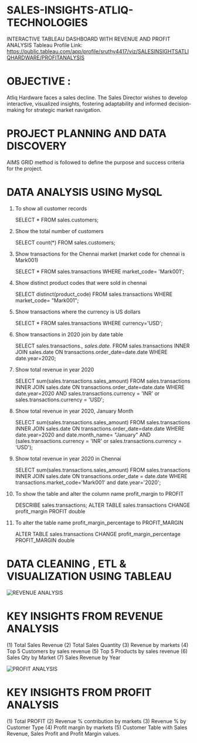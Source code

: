 # SALES-INSIGHTS-ATLIQ-TECHNOLOGIES
INTERACTIVE TABLEAU DASHBOARD WITH REVENUE AND PROFIT ANALYSIS
Tableau Profile Link: https://public.tableau.com/app/profile/sruthy4417/viz/SALESINSIGHTSATLIQHARDWARE/PROFITANALYSIS

# OBJECTIVE :
  
  Atliq Hardware faces a sales decline. The Sales Director wishes to develop interactive, visualized insights, fostering adaptability and informed decision-making for strategic market navigation.

# PROJECT PLANNING AND DATA DISCOVERY

   AIMS GRID method is followed to define the purpose and success criteria for the project.

# DATA ANALYSIS USING MySQL

1) To show all customer records

   SELECT * FROM sales.customers;
   
2) Show the total number of customers

   SELECT count(*) FROM sales.customers;

3) Show transactions for the Chennai market (market code for chennai is Mark001)

   SELECT * FROM sales.transactions
   WHERE market_code= 'Mark001';
   
4) Show distinct product codes that were sold in chennai

   SELECT distinct(product_code)
   FROM sales.transactions
   WHERE market_code= "Mark001";

5) Show transactions where the currency is US dollars

   SELECT * FROM sales.transactions
   WHERE currency='USD';

6) Show transactions in 2020 join by date table

   SELECT sales.transactions.*, sales.date.* 
   FROM sales.transactions INNER JOIN sales.date
   ON transactions.order_date=date.date WHERE date.year=2020;

7) Show total revenue in year 2020

   SELECT sum(sales.transactions.sales_amount)
   FROM sales.transactions INNER JOIN sales.date
   ON transactions.order_date=date.date WHERE date.year=2020
   AND sales.transactions.currency = 'INR' or sales.transactions.currency = 'USD';

8) Show total revenue in year 2020, January Month

   SELECT sum(sales.transactions.sales_amount)
   FROM sales.transactions INNER JOIN sales.date
   ON transactions.order_date=date.date WHERE date.year=2020 and date.month_name= "January"
   AND (sales.transactions.currency = 'INR' or sales.transactions.currency = 'USD');

9) Show total revenue in year 2020 in Chennai

    SELECT sum(sales.transactions.sales_amount)
    FROM sales.transactions INNER JOIN sales.date
    ON transactions.order_date = date.date
    WHERE transactions.market_code='Mark001' and date.year='2020';

10) To show the table and alter the column name profit_margin to PROFIT

    DESCRIBE sales.transactions;
    ALTER TABLE sales.transactions
    CHANGE profit_margin PROFIT double

11) To alter the table name profit_margin_percentage to PROFIT_MARGIN

    ALTER TABLE sales.transactions
    CHANGE profit_margin_percentage PROFIT_MARGIN double

# DATA CLEANING , ETL & VISUALIZATION USING TABLEAU


![REVENUE ANALYSIS](https://github.com/Sruthyuday/SALES-INSIGHTS-ATLIQ-TECHNOLOGIES/assets/142775795/dea948c2-ab77-4f4e-af2a-1bae9f8b3123)

# KEY INSIGHTS FROM REVENUE ANALYSIS
  (1) Total Sales Revenue
  (2) Total Sales Quantity
  (3) Revenue by markets
  (4) Top 5 Customers by sales revenue
  (5) Top 5 Products by sales revenue
  (6) Sales Qty by Market
  (7) Sales Revenue by Year
  
![PROFIT ANALYSIS](https://github.com/Sruthyuday/SALES-INSIGHTS-ATLIQ-TECHNOLOGIES/assets/142775795/070f3ed6-7ceb-405c-8d5b-dd22e3f428ab)


# KEY INSIGHTS FROM PROFIT ANALYSIS

(1) Total PROFIT
(2) Revenue % contribution by markets
(3) Revenue % by Customer Type
(4) Profit margin by markets
(5) Customer Table with Sales Revenue, Sales Profit and Profit Margin values.

  
